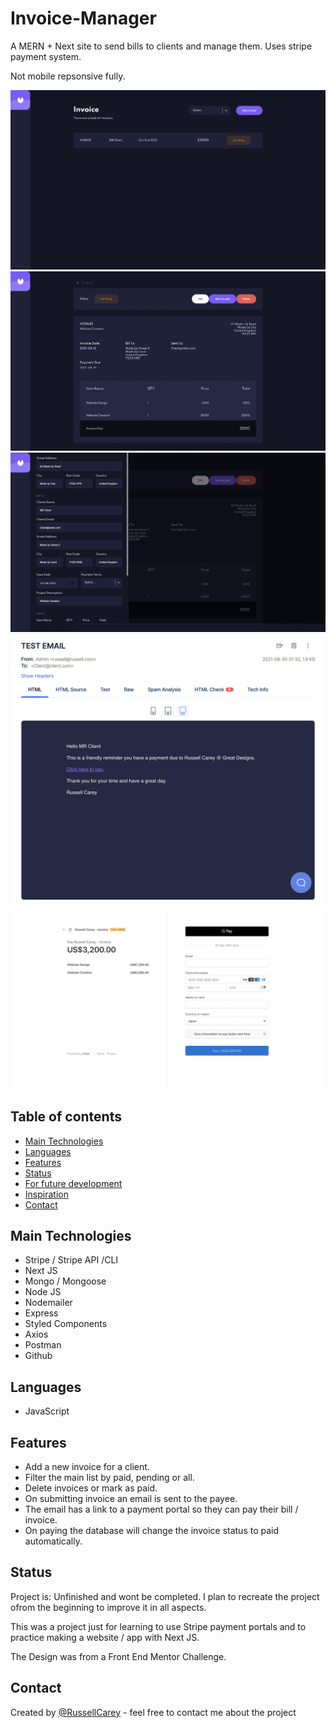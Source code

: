 # Invoice-Manager
A MERN + Next site to send bills to clients and manage them. Uses stripe payment system.

Not mobile repsonsive fully.

![alt text](https://github.com/RussellCarey/Invoice-Manager/blob/master/client/s1.png)
![alt text](https://github.com/RussellCarey/Invoice-Manager/blob/master/client/s2.png)
![alt text](https://github.com/RussellCarey/Invoice-Manager/blob/master/client/s3.png)
![alt text](https://github.com/RussellCarey/Invoice-Manager/blob/master/client/s4.png)
![alt text](https://github.com/RussellCarey/Invoice-Manager/blob/master/client/s5.png)

## Table of contents

- [Main Technologies](#technologies)
- [Languages](#languages)
- [Features](#features)
- [Status](#status)
- [For future development](#features-for-future-development)
- [Inspiration](#inspiration)
- [Contact](#contact)

## Main Technologies

- Stripe / Stripe API /CLI
- Next JS
- Mongo / Mongoose
- Node JS
- Nodemailer
- Express
- Styled Components
- Axios
- Postman
- Github

## Languages
- JavaScript

## Features

- Add a new invoice for a client.
- Filter the main list by paid, pending or all.
- Delete invoices or mark as paid.
- On submitting invoice an email is sent to the payee.
- The email has a link to a payment portal so they can pay their bill / invoice.
- On paying the database will change the invoice status to paid automatically.


## Status

Project is: Unfinished and wont be completed. I plan to recreate the project ofrom the beginning to improve it in all aspects.

This was a project just for learning to use Stripe payment portals and to practice making a website / app with Next JS.  

The Design was from a Front End Mentor Challenge.

## Contact
Created by [@RussellCarey](https://twitter.com/russellcareyy) - feel free to contact me about the project
